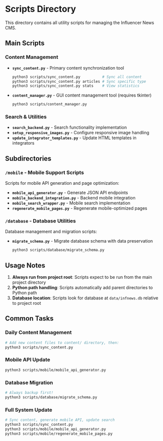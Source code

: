 # Scripts Directory

This directory contains all utility scripts for managing the Influencer News CMS.

## Main Scripts

### Content Management

- **`sync_content.py`** - Primary content synchronization tool
  ```bash
  python3 scripts/sync_content.py          # Sync all content
  python3 scripts/sync_content.py articles # Sync specific type
  python3 scripts/sync_content.py stats    # View statistics
  ```

- **`content_manager.py`** - GUI content management tool (requires tkinter)
  ```bash
  python3 scripts/content_manager.py
  ```

### Search & Utilities

- **`search_backend.py`** - Search functionality implementation
- **`setup_responsive_images.py`** - Configure responsive image handling
- **`update_integrator_templates.py`** - Update HTML templates in integrators

## Subdirectories

### `/mobile` - Mobile Support Scripts

Scripts for mobile API generation and page optimization:

- **`mobile_api_generator.py`** - Generate JSON API endpoints
- **`mobile_backend_integration.py`** - Backend mobile integration
- **`mobile_search_wrapper.py`** - Mobile search implementation
- **`regenerate_mobile_pages.py`** - Regenerate mobile-optimized pages

### `/database` - Database Utilities

Database management and migration scripts:

- **`migrate_schema.py`** - Migrate database schema with data preservation
  ```bash
  python3 scripts/database/migrate_schema.py
  ```

## Usage Notes

1. **Always run from project root**: Scripts expect to be run from the main project directory
2. **Python path handling**: Scripts automatically add parent directories to Python path
3. **Database location**: Scripts look for database at `data/infnews.db` relative to project root

## Common Tasks

### Daily Content Management
```bash
# Add new content files to content/ directory, then:
python3 scripts/sync_content.py
```

### Mobile API Update
```bash
python3 scripts/mobile/mobile_api_generator.py
```

### Database Migration
```bash
# Always backup first!
python3 scripts/database/migrate_schema.py
```

### Full System Update
```bash
# Sync content, generate mobile API, update search
python3 scripts/sync_content.py
python3 scripts/mobile/mobile_api_generator.py
python3 scripts/mobile/regenerate_mobile_pages.py
```
